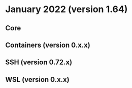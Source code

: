 # January 2022 (version 1.64)

## Core

## Containers (version 0.x.x)

## SSH (version 0.72.x)

## WSL (version 0.x.x)

